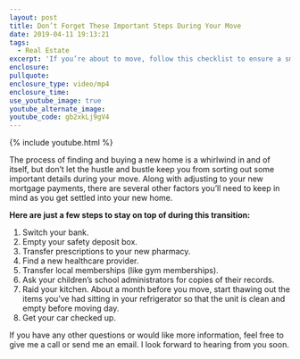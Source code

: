 ```yaml
---
layout: post
title: Don’t Forget These Important Steps During Your Move
date: 2019-04-11 19:13:21
tags:
  - Real Estate
excerpt: 'If you’re about to move, follow this checklist to ensure a smooth transition.'
enclosure:
pullquote:
enclosure_type: video/mp4
enclosure_time:
use_youtube_image: true
youtube_alternate_image:
youtube_code: gb2xkLj9gV4
---
```


{% include youtube.html %}

The process of finding and buying a new home is a whirlwind in and of itself, but don’t let the hustle and bustle keep you from sorting out some important details during your move. Along with adjusting to your new mortgage payments, there are several other factors you’ll need to keep in mind as you get settled into your new home.&nbsp;

**Here are just a few steps to stay on top of during this transition:**

1. Switch your bank.
2. Empty your safety deposit box.&nbsp;
3. Transfer prescriptions to your new pharmacy.&nbsp;
4. Find a new healthcare provider.&nbsp;
5. Transfer local memberships (like gym memberships).&nbsp;
6. Ask your children’s school administrators for copies of their records.
7. Raid your kitchen. About a month before you move, start thawing out the items you’ve had sitting in your refrigerator so that the unit is clean and empty before moving day.&nbsp;
8. Get your car checked up.&nbsp;

If you have any other questions or would like more information, feel free to give me a call or send me an email. I look forward to hearing from you soon.<br>&nbsp;